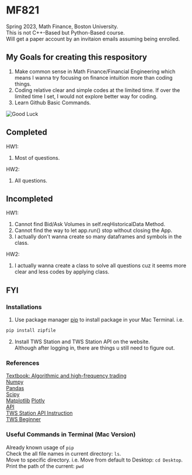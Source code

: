 # MF821
Spring 2023, Math Finance, Boston University.  
This is not C++-Based but Python-Based course.  
Will get a paper account by an invitaion emails assuming being enrolled.

## My Goals for creating this respository
1. Make common sense in Math Finance/Financial Engineering which means I wanna try focusing on finance intuition more than coding things.  
2. Coding relative clear and simple codes at the limited time. If over the limited time I set, I would not explore better way for coding.  
3. Learn Github Basic Commands.

![Good Luck](file:///Users/heather0109/Downloads/Cat.GIF)


## Completed
HW1:  
1. Most of questions.  

HW2:  
1. All questions.  

## Incompleted
HW1:  
1. Cannot find Bid/Ask Volumes in self.reqHistoricalData Method.  
2. Cannot find the way to let app.run() stop without closing the App.  
3. I actually don't wanna create so many dataframes and symbols in the class.
  
HW2:  
1. I actually wanna create a class to solve all questions cuz it seems more clear and less codes by applying class.

## FYI
### Installations
1. Use package manager [pip](https://pip.pypa.io/en/stable/) to install package in your Mac Terminal. i.e.  
```bash
pip install zipfile
```  
2. Install TWS Station and TWS Station API on the website.  
Although after logging in, there are things u still need to figure out.

### References
[Textbook: Algorithmic and high-frequency trading](https://www.amazon.com/Algorithmic-High-Frequency-Trading-Mathematics-Finance/dp/1107091144)  
[Numpy](https://numpy.org)  
[Pandas](https://pandas.pydata.org)  
[Scipy](https://docs.scipy.org/doc/scipy/)  
[Matplotlib](https://matplotlib.org/stable/tutorials/introductory/pyplot.html)  [Plotly](https://plotly.com/python/)  
[API](https://interactivebrokers.github.io/tws-api/introduction.html)  
[TWS Station API Instruction](https://tradersacademy.online/trading-lesson/what-is-the-tws-api)  
[TWS Beginner](https://tradersacademy.online/trading-lesson/tws-beginners-course-intro)

### Useful Commands in Terminal (Mac Version)
Already known usage of `pip`  
Check the all file names in current directory: `ls`.  
Move to specific directory. i.e. Move from default to Desktop: `cd Desktop`.  
Print the path of the current: `pwd`

